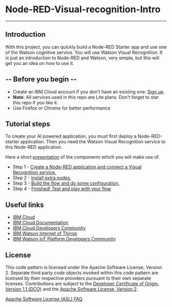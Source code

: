 # Node-RED-Visual-recognition-Intro


<hr>

## Introduction

With this project, you can quickly build a Node-RED Starter app and use one of the Watson cognitive service. You will use Watson Visual Recognition. 
It is just an introduction to Node-RED and Watson, very simple, but this will get you an idea on how to use it.

## -- Before you begin --

* Create an IBM Cloud account if you don't have an existing one: [Sign up](https://ibm.biz/Bdqz6t).
* __Note__: All services used in this repo are Lite plans. Don't forget to star this repo if you like it.
* Use Firefox or Chrome for better performance


## Tutorial steps

To create your AI powered application, you must first deploy a Node-RED-starter application. Then you need the Watson Visual Recognition service  to this Node-RED application. 

Here a short [presentation](steps/PresentationVis.pdf) of the components which you will make use of.


* Step 1 - [Create a Node-RED application and connect a Visual Recognition service.](nodered.md)
* Step 2 - [Install extra nodes.](extranode.md)
* Step 3 - [Build the flow and do some configuration.](flow.md)
* Step 4 - [Finished! Test and play with your flow](play.md)

## Useful links

* [IBM Cloud](https://cloud.ibm.com/)  
* [IBM Cloud Documentation](https://cloud.ibm.com/docs/)  
* [IBM Cloud Developers Community](http://developer.ibm.com/)  
* [IBM Watson Internet of Things](http://www.ibm.com/internet-of-things/)   
* [IBM Watson IoT Platform Developers Community](https://developer.ibm.com/iotplatform/)

## License
This code pattern is licensed under the Apache Software License, Version 2.  Separate third party code objects invoked within this code pattern are licensed by their respective providers pursuant to their own separate licenses. Contributions are subject to the [Developer Certificate of Origin, Version 1.1 (DCO)](https://developercertificate.org/) and the [Apache Software License, Version 2](http://www.apache.org/licenses/LICENSE-2.0.txt).

[Apache Software License (ASL) FAQ](http://www.apache.org/foundation/license-faq.html#WhatDoesItMEAN)
